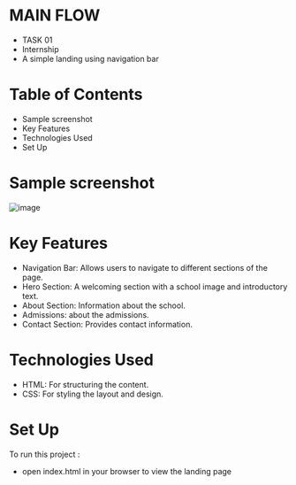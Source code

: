 
# MAIN FLOW

- TASK 01
- Internship
- A simple landing using navigation bar

# Table of Contents
- Sample screenshot
- Key Features
- Technologies Used
- Set Up
  
# Sample screenshot

![image](https://github.com/user-attachments/assets/60275910-43b5-47f4-b568-8bd579674f83)

# Key Features

- Navigation Bar: Allows users to navigate to different sections of the page.
- Hero Section: A welcoming section with a school image and introductory text.
- About Section: Information about the school.
- Admissions: about the admissions.
- Contact Section: Provides contact information.
  
# Technologies Used

- HTML: For structuring the content.
- CSS: For styling the layout and design.

# Set Up

To run this project :

- open index.html in your browser to view the landing page
